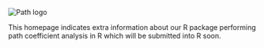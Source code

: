 
![Path logo](https://github.com/user-attachments/assets/518fb04d-9371-49c8-a372-2f2a50e327ea)

This homepage indicates extra information about our R package performing path coefficient analysis in R which will be submitted into R soon.
